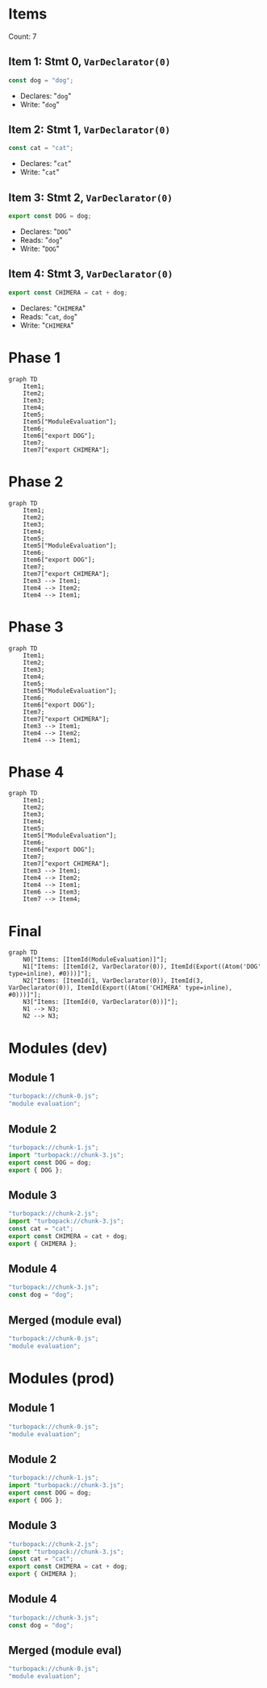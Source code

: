 # Items

Count: 7

## Item 1: Stmt 0, `VarDeclarator(0)`

```js
const dog = "dog";
```

- Declares: "`dog`"
- Write: "`dog`"

## Item 2: Stmt 1, `VarDeclarator(0)`

```js
const cat = "cat";
```

- Declares: "`cat`"
- Write: "`cat`"

## Item 3: Stmt 2, `VarDeclarator(0)`

```js
export const DOG = dog;
```

- Declares: "`DOG`"
- Reads: "`dog`"
- Write: "`DOG`"

## Item 4: Stmt 3, `VarDeclarator(0)`

```js
export const CHIMERA = cat + dog;
```

- Declares: "`CHIMERA`"
- Reads: "`cat`, `dog`"
- Write: "`CHIMERA`"

# Phase 1

```mermaid
graph TD
    Item1;
    Item2;
    Item3;
    Item4;
    Item5;
    Item5["ModuleEvaluation"];
    Item6;
    Item6["export DOG"];
    Item7;
    Item7["export CHIMERA"];
```

# Phase 2

```mermaid
graph TD
    Item1;
    Item2;
    Item3;
    Item4;
    Item5;
    Item5["ModuleEvaluation"];
    Item6;
    Item6["export DOG"];
    Item7;
    Item7["export CHIMERA"];
    Item3 --> Item1;
    Item4 --> Item2;
    Item4 --> Item1;
```

# Phase 3

```mermaid
graph TD
    Item1;
    Item2;
    Item3;
    Item4;
    Item5;
    Item5["ModuleEvaluation"];
    Item6;
    Item6["export DOG"];
    Item7;
    Item7["export CHIMERA"];
    Item3 --> Item1;
    Item4 --> Item2;
    Item4 --> Item1;
```

# Phase 4

```mermaid
graph TD
    Item1;
    Item2;
    Item3;
    Item4;
    Item5;
    Item5["ModuleEvaluation"];
    Item6;
    Item6["export DOG"];
    Item7;
    Item7["export CHIMERA"];
    Item3 --> Item1;
    Item4 --> Item2;
    Item4 --> Item1;
    Item6 --> Item3;
    Item7 --> Item4;
```

# Final

```mermaid
graph TD
    N0["Items: [ItemId(ModuleEvaluation)]"];
    N1["Items: [ItemId(2, VarDeclarator(0)), ItemId(Export((Atom('DOG' type=inline), #0)))]"];
    N2["Items: [ItemId(1, VarDeclarator(0)), ItemId(3, VarDeclarator(0)), ItemId(Export((Atom('CHIMERA' type=inline), #0)))]"];
    N3["Items: [ItemId(0, VarDeclarator(0))]"];
    N1 --> N3;
    N2 --> N3;
```

# Modules (dev)

## Module 1

```js
"turbopack://chunk-0.js";
"module evaluation";
```

## Module 2

```js
"turbopack://chunk-1.js";
import "turbopack://chunk-3.js";
export const DOG = dog;
export { DOG };
```

## Module 3

```js
"turbopack://chunk-2.js";
import "turbopack://chunk-3.js";
const cat = "cat";
export const CHIMERA = cat + dog;
export { CHIMERA };
```

## Module 4

```js
"turbopack://chunk-3.js";
const dog = "dog";
```

## Merged (module eval)

```js
"turbopack://chunk-0.js";
"module evaluation";
```

# Modules (prod)

## Module 1

```js
"turbopack://chunk-0.js";
"module evaluation";
```

## Module 2

```js
"turbopack://chunk-1.js";
import "turbopack://chunk-3.js";
export const DOG = dog;
export { DOG };
```

## Module 3

```js
"turbopack://chunk-2.js";
import "turbopack://chunk-3.js";
const cat = "cat";
export const CHIMERA = cat + dog;
export { CHIMERA };
```

## Module 4

```js
"turbopack://chunk-3.js";
const dog = "dog";
```

## Merged (module eval)

```js
"turbopack://chunk-0.js";
"module evaluation";
```
